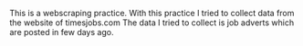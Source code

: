 This is a webscraping practice.
With this practice I tried to collect data from the website of timesjobs.com
The data I tried to collect is job adverts which are posted in few days ago.